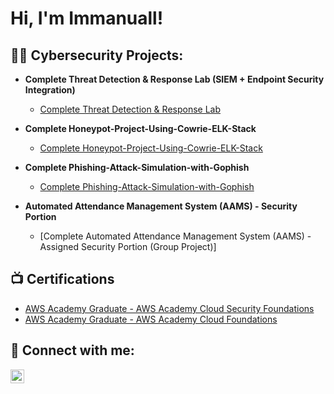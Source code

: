 <h1>Hi, I'm Immanuall! </h1>
                       


<h2>👨‍💻 Cybersecurity Projects:</h2>

- <b>Complete Threat Detection & Response Lab (SIEM + Endpoint Security Integration)</b>
  - [Complete Threat Detection & Response Lab](https://github.com/immanuellee/Complete-Threat-Detection-Response-Lab-SIEM-Endpoint-Security-Integration-/tree/main)

- <b>Complete Honeypot-Project-Using-Cowrie-ELK-Stack</b>
  - [Complete Honeypot-Project-Using-Cowrie-ELK-Stack](https://github.com/immanuellee/Honeypot-Project-Using-Cowrie-ELK-Stack)
 
- <b>Complete Phishing-Attack-Simulation-with-Gophish</b>
  - [Complete Phishing-Attack-Simulation-with-Gophish](https://github.com/immanuellee/Phishing-Attack-Simulation-with-Gophish)

- <b>Automated Attendance Management System (AAMS) - Security Portion</b>
  - [Complete Automated Attendance Management System (AAMS) - Assigned Security Portion (Group Project)]
<h2>📺 Certifications</h2>

- [AWS Academy Graduate - AWS Academy Cloud Security Foundations](https://www.credly.com/badges/bb9d0b57-7853-4222-bbf9-07b7caef51b6/linked_in_profile)
- [AWS Academy Graduate - AWS Academy Cloud Foundations](https://www.credly.com/earner/earned/badge/4ac8b677-27ac-4c61-b2d8-6372724b47bd)

<h2> 🤳 Connect with me:</h2>
<a href="https://www.linkedin.com/in/immanuall" target="_blank">
  <img align="left" alt="Immanuall | LinkedIn" width="22px" src="https://cdn.jsdelivr.net/npm/simple-icons@v3/icons/linkedin.svg" />
</a>

[linkedin]: www.linkedin.com/in/immanuall
